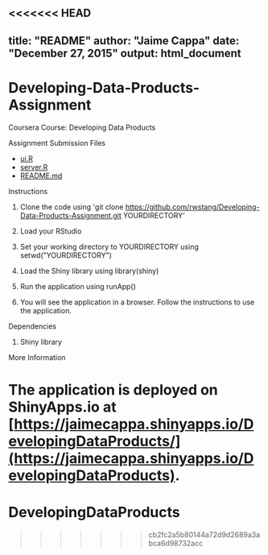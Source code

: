 <<<<<<< HEAD
---
title: "README"
author: "Jaime Cappa"
date: "December 27, 2015"
output: html_document
---

Developing-Data-Products-Assignment
===================================

Coursera Course: Developing Data Products

Assignment Submission Files
- [ui.R](https://github.com/JaimeCappa/DevelopingDataProducts.git)
- [server.R](https://github.com/JaimeCappa/DevelopingDataProducts.git)
- [README.md](https://github.com/JaimeCappa/DevelopingDataProducts.git)

Instructions

1. Clone the code using 'git clone https://github.com/rwstang/Developing-Data-Products-Assignment.git YOURDIRECTORY'

2. Load your RStudio

3. Set your working directory to YOURDIRECTORY using setwd("YOURDIRECTORY")

4. Load the Shiny library using library(shiny)

5. Run the application using runApp()

6. You will see the application in a browser. Follow the instructions to use the application.

Dependencies

1. Shiny library

More Information

The application is deployed on ShinyApps.io at [https://jaimecappa.shinyapps.io/DevelopingDataProducts/](https://jaimecappa.shinyapps.io/DevelopingDataProducts).
=======
# DevelopingDataProducts
>>>>>>> cb2fc2a5b80144a72d9d2689a3abca6d98732acc
